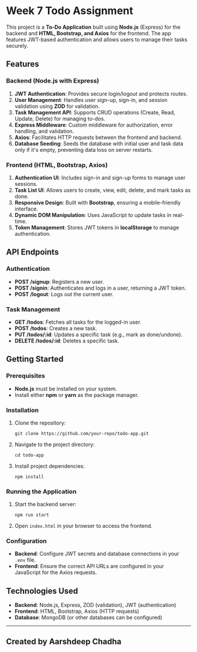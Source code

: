# Week 7 Todo Assignment

This project is a **To-Do Application** built using **Node.js** (Express) for the backend and **HTML, Bootstrap, and Axios** for the frontend. The app features JWT-based authentication and allows users to manage their tasks securely.

## Features

### Backend (Node.js with Express)

1. **JWT Authentication**: Provides secure login/logout and protects routes.
2. **User Management**: Handles user sign-up, sign-in, and session validation using **ZOD** for validation.
3. **Task Management API**: Supports CRUD operations (Create, Read, Update, Delete) for managing to-dos.
4. **Express Middleware**: Custom middleware for authorization, error handling, and validation.
5. **Axios**: Facilitates HTTP requests between the frontend and backend.
6. **Database Seeding**: Seeds the database with initial user and task data only if it's empty, preventing data loss on server restarts.

### Frontend (HTML, Bootstrap, Axios)

1. **Authentication UI**: Includes sign-in and sign-up forms to manage user sessions.
2. **Task List UI**: Allows users to create, view, edit, delete, and mark tasks as done.
3. **Responsive Design**: Built with **Bootstrap**, ensuring a mobile-friendly interface.
4. **Dynamic DOM Manipulation**: Uses JavaScript to update tasks in real-time.
5. **Token Management**: Stores JWT tokens in **localStorage** to manage authentication.

## API Endpoints

### Authentication
- **POST /signup**: Registers a new user.
- **POST /signin**: Authenticates and logs in a user, returning a JWT token.
- **POST /logout**: Logs out the current user.

### Task Management
- **GET /todos**: Fetches all tasks for the logged-in user.
- **POST /todos**: Creates a new task.
- **PUT /todos/:id**: Updates a specific task (e.g., mark as done/undone).
- **DELETE /todos/:id**: Deletes a specific task.

## Getting Started

### Prerequisites
- **Node.js** must be installed on your system.
- Install either **npm** or **yarn** as the package manager.

### Installation

1. Clone the repository:
   ```
   git clone https://github.com/your-repo/todo-app.git
   ```

2. Navigate to the project directory:
   ```
   cd todo-app
   ```

3. Install project dependencies:
   ```
   npm install
   ```

### Running the Application

1. Start the backend server:
   ```
   npm run start
   ```

2. Open `index.html` in your browser to access the frontend.

### Configuration

- **Backend**: Configure JWT secrets and database connections in your `.env` file.
- **Frontend**: Ensure the correct API URLs are configured in your JavaScript for the Axios requests.

## Technologies Used

- **Backend**: Node.js, Express, ZOD (validation), JWT (authentication)
- **Frontend**: HTML, Bootstrap, Axios (HTTP requests)
- **Database**: MongoDB (or other databases can be configured)

---

## Created by Aarshdeep Chadha